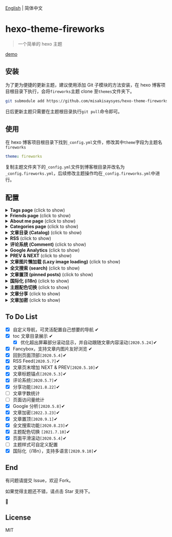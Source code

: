 [English](https://github.com/misakisaysyes/hexo-theme-fireworks/blob/master/README.md) | 简体中文

# hexo-theme-fireworks

> 一个简单的 hexo 主题

[demo](https://hexo.theme.fireworks.zcheng.site/)

## 安装

为了更为便捷的更新主题，建议使用添加 Git 子模块的方法安装，在 hexo 博客项目根目录下执行，会将`fireworks`主题 clone 至`themes`文件夹下。

```bash
git submodule add https://github.com/misakisaysyes/hexo-theme-fireworks.git themes/fireworks
```

日后更新主题只需要在主题根目录执行`git pull`命令即可。

## 使用

在 hexo 博客项目根目录下找到`_config.yml`文件，修改其中`theme`字段为主题名`fireworks`

```yml
theme: fireworks
```

复制主题文件夹下的`_config.yml`文件到博客根目录并改名为`_config.fireworks.yml`，后续修改主题操作均在`_config.fireworks.yml`中进行。

## 配置

<details>
  <summary><b>Tags page</b> (click to show)</summary>

在 hexo 博客项目根目录下执行，在`source`文件夹下生成`tags`文件夹

```bash
hexo new page tags
```

接着修改`tags`文件夹下`index`为以下内容

```markdown
---
title: tags
date: 2019-05-03 12:03:35
type: "tags"
categories:
tags:
---
```

并在配置文件`_config.fireworks.yml`修改对应`enable`为`true`，如不想展示，设置为`false`即可

```yml
navbar:
  - name: 标签
    enable: true
    path: /tags/
```

</details>

<details>
  <summary><b>Friends page</b> (click to show)</summary>

在 hexo 博客项目根目录下执行，在`source`文件夹下生成`friends`文件夹

```bash
hexo new page friends
```

接着修改`friends`文件夹下`index`为以下内容

```markdown
---
title: tags
date: 2019-05-03 12:03:35
type: "friends"
categories:
tags:
---
```

并在配置文件`_config.fireworks.yml`修改对应`enable`为`true`，如不想展示，设置为`false`即可
fireworks

```yml
navbar:
  - name: 朋友
    enable: true
    path: /friends/
```

</details>

<details>
  <summary><b>About me page</b> (click to show)</summary>

在 hexo 博客项目根目录下执行，在`source`文件夹下生成`about`文件夹

```bash
hexo new page about
```

接着修改`about`文件夹下`index`为以下内容

```markdown
---
title: tags
date: 2019-05-03 12:03:35
type: "about"
categories:
tags:
---
```

并在配置文件`_config.fireworks.yml`修改对应`enable`为`true`，如不想展示，设置为`false`即可
fireworks

```yml
navbar:
  - name: 关于我
    enable: true
    path: /about/
```

</details>

<details>
  <summary><b>Categories page</b> (click to show)</summary>

在 hexo 博客项目根目录下执行，在`source`文件夹下生成`categories`文件夹

```bash
hexo new page categories
```

接着修改`categories`文件夹下`index`为以下内容

```markdown
---
title: tags
date: 2019-05-03 12:03:35
type: "categories"
categories:
tags:
---
```

并在配置文件`_config.fireworks.yml`修改对应`enable`为`true`，如不想展示，设置为`false`即可
fireworks

```yml
navbar:
  - name: 分类
    enable: true
    path: /categories/
```

</details>

<details>
  <summary><b>文章目录 (Catalog)</b> (click to show)</summary>

在配置文件`_config.fireworks.yml`下`catalog`修改`enable`为`true`，如不想展示，设置为`false`即可
fireworks

```yml
catalog:
  enable: true
```

</details>

<details>
  <summary><b>RSS</b> (click to show)</summary>

1.安装`hexo-generator-feed`[官方插件](https://github.com/hexojs/hexo-generator-feed)

```shell
npm install hexo-generator-feed --save
```

2.在博客项目配置文件`_config.yml`(非主题配置文件) 增加：

```yml
feed:
  type: atom
  path: atom.xml
  limit: 20
  hub:
  content:
  content_limit: 140
  content_limit_delim: " "
  order_by: -date
  icon: icon.png
  autodiscovery: true
  template:
```

3.开启 rss 按钮
在配置文件`_config.fireworks.yml`增加页脚项：

```yml
footer:
  social:
    - name: rss
      icon: rss
      path: /atom.xml
```

</details>

<details>
  <summary><b>评论系统 (Comment)</b> (click to show)</summary>

1.确保配置文件`_config.fireworks.yml`下`comments`->`enable: true`
fireworks 2.目前支持以下几种评论插件

- [valine](https://valine.js.org/quickstart.html)
- [gitalk](https://github.com/gitalk/gitalk#usage)
- [disqus](https://disqus.com)(需科学上网)

  3.如需使用，修改相应评论下`enable: true`

  4.查看评论插件官方教程获取相应的字段填入即可使用

以`valine`为例，注册`valine`并获取`appId`&`appKey`填入即可使用

```yml
comments:
  enable: true
  valine:
    # https://valine.js.org/quickstart.html#%E8%8E%B7%E5%8F%96APP-ID-%E5%92%8C-APP-Key
    enable: true
    appId: xxxxxxxx
    appKey: xxxxxxxxx
    placeholder: welcome!
    avatar: retro
```

</details>

<details>
  <summary><b>Google Analytics</b> (click to show)</summary>

[Google Analytics](https://analytics.google.com)
注册 Google 分析账号，在管理/创建媒体资源/选择网站/填写相关信息后得到跟踪 Id，一般格式为 UA-xxxxxxx-x
如之前已有注册账号，在管理/跟踪信息/跟踪代码/找到跟踪 ID，一般格式为 UA-xxxxxxx-x

```yml
gtag:
  enable: true
  gtagkey: UA-xxxxxxx-x
```

</details>

<details>
  <summary><b>PREV & NEXT</b> (click to show)</summary>

文章末尾的上一篇与下一篇功能。

```yml
prevnext:
  enable: true
```

</details>

<details>
  <summary><b>文章图片懒加载 (Lazy image loading)</b> (click to show)</summary>

安装插件[hexo-lazyload-image](https://github.com/Troy-Yang/hexo-lazyload-image)

```bash
npm install hexo-lazyload-image --save
```

项目配置文件`_config.yml`（非主题配置文件）下添加：

```yml
lazyload:
  enable: true
  onlypost: false # optional
  loadingImg: # optional eg ./images/loading.gif
  isSPA: false # optional
```

详情可见[hexo-lazyload-image](https://github.com/Troy-Yang/hexo-lazyload-image)

</details>

<details>
  <summary><b>全文搜索 (search)</b> (click to show)</summary>

1.安装插件[hexo-generator-search](https://github.com/wzpan/hexo-generator-search)

```bash
npm install hexo-generator-search --save
```

2.项目配置文件`_config.yml`（非主题配置文件）下添加：

```yml
search:
  path: search.xml
  field: post
  content: true
```

详情可见[hexo-generator-search](https://github.com/wzpan/hexo-generator-search)

3.主题配置文件`_config.yml`下找到`search`，修改`enable`为`true`:

```yml
# 文章搜索
search:
  enable: true
  placeholder: 搜索...
```

</details>

<details>
  <summary><b>文章置顶 (pinned posts)</b> (click to show)</summary>

1.安装插件[hexo-generator-index-pin-top](https://github.com/netcan/hexo-generator-index-pin-top)。

```bash
npm uninstall hexo-generator-index --save
npm install hexo-generator-index-pin-top --save
```

2.项目配置文件`_config.yml`（非主题配置文件）下添加（如已有请忽略）：

```yml
index_generator:
  path: ""
  per_page: 10
  order_by: -date
```

详情可见[hexo-generator-index-pin-top](https://github.com/netcan/hexo-generator-index-pin-top)。

3.在所需置顶的文章 front-matter 头中添加`top: true`即可：

```markdown
---
title: Hello World
date: 2020-03-11 14:19:04
top: true
tags:
  - Welcome
categories:
  - [Welcome，欢迎]
---
```

4.重启服务后，可在主页文章标题看到置顶图标。

</details>

<details>
  <summary><b>国际化 (i18n)</b> (click to show)</summary>

现在页面部分元素支持以不同语言显示，通过修改项目配置文件`_config.yml`（非主题配置文件）中的`language`:

举几个例子：

英文：

```yml
language: en
```

中文：

```yml
language: zh-CN
```

日文：

```yml
language: ja
```

默认值为`en`，可选项在主题下`languages`语言文件中查看，修改为对应文件名即可。

</details>

<details>
  <summary><b>主题配色切换</b> (click to show)</summary>

拉取最新仓库，在配置文件`_config.fireworks.yml`中添加或修改`colorSwitch`字段，确保`enable`为`true`:

```ymlfireworks
colorSwitch:
  enable: true
```

重新运行项目，页面右下角会出现切换主题模式的开关。

</details>

<details>
  <summary><b>文章分享</b> (click to show)</summary>

拉取最新仓库，在配置文件`_config.fireworks.yml`中添加或修改`postShare`字段，确保`enable`为`true`:

```ymlfireworks
postShare:
  enable: true

  twitter:
    enable: true
```

重新运行项目，文章页面右下角会出现分享的按钮。

</details>

<details>
  <summary><b>文章加密</b> (click to show)</summary>

拉取最新仓库代码，安装[hexo-blog-encrypt](https://github.com/D0n9X1n/hexo-blog-encrypt) 插件：

```bash
npm install --save hexo-blog-encrypt
```

在你要加密文章头部 Front-matter 中添加 password：

```yml
  ---
  title: Hello World!
  date: 2020-09-27 10:42:38
  tags:
    - World
    - Hello
  password: hello
  ---
```

更多可查看[hexo-blog-encrypt](https://github.com/D0n9X1n/hexo-blog-encrypt/blob/master/ReadMe.zh.md)

</details>

## To Do List

- [x] 自定义导航，可灵活配置自己想要的导航 ✔
- [x] toc 文章目录展示 ✔
  - [x] 优化超出屏幕部分滚动显示，并自动跟随文章内容滚动`[2020.5.24]`✔
- [x] Fancybox，支持文章内图片友好浏览 ✔
- [x] 回到页面顶部`[2020.5.4]`✔
- [x] RSS Feed`[2020.5.7]`✔
- [x] 文章页末增加 NEXT & PREV`[2020.5.10]`✔
- [x] 文章标题锚点`[2020.5.3]`✔
- [x] 评论系统`[2020.5.7]`✔
- [x] 分享功能`[2021.8.22]`✔
- [ ] 文章字数统计
- [ ] 页面访问量统计
- [x] Google 分析`[2020.5.8]`✔
- [x] 文章加密`[2022.3.23]`✔
- [x] 文章置顶`[2020.9.1]`✔
- [x] 全文搜索功能`[2020.8.23]`✔
- [x] 主题配色切换 `[2021.7.10]`✔
- [x] 页面平滑滚动`[2020.5.4]`✔
- [ ] 主题样式可自定义配置
- [x] 国际化（i18n），支持多语言`[2020.9.10]`✔

## End

有问题请提交 Issue，欢迎 Fork。

如果觉得主题还不错，请点击 Star 支持下。

🍻

## License

MIT
